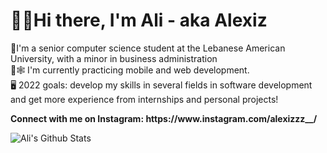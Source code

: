 <h1>👋🏻Hi there, I'm Ali - aka Alexiz</h1>

<p>🏫I'm a senior computer science student at the Lebanese American University, with a minor in business administration<br>📱🕸 I'm currently practicing mobile and web development.<br>🖥 2022 goals: develop my skills in several fields in software development and get more experience from internships and personal projects!<br></p>
<p><b>Connect with me on Instagram: https://www.instagram.com/alexizzz__/</b></p>
<img align ="left" alt = "Ali's Github Stats" src ="https://github-readme-stats.vercel.app/api?username=alialzein01&show_icons=true" />
